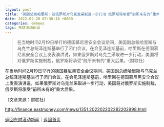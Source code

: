 ```yaml
---
layout: post
title: "美副总统哈里斯：若俄罗斯对乌克兰采取进一步行动 俄罗斯将承受“前所未有的”重大后果"
date: 2022-02-20 07:30:18 +0800
categories: emnews
tags: 东财滚动新闻
---
```

> 在当地时间2月19日举行的德国慕尼黑安全会议期间，美国副总统哈里斯与乌克兰总统泽连斯基举行了闭门会议。在会见泽连斯基前，哈里斯在德国慕尼黑安全会议上发表演讲说，如果俄罗斯对乌克兰采取进一步行动，美国将对俄罗斯实施制裁，俄罗斯将承受“前所未有的”重大后果。（财联社）

<p>在当地时间2月19日举行的德国慕尼黑安全会议期间，美国副总统哈里斯与乌克兰总统泽连斯基举行了闭门会议。在会见泽连斯基前，哈里斯在德国慕尼黑安全会议上发表演讲说，如果俄罗斯对乌克兰采取进一步行动，美国将对俄罗斯实施制裁，俄罗斯将承受“前所未有的”重大后果。</p><p class="em_media">（文章来源：财联社）</p>

<http://finance.eastmoney.com/news/1351,202202202282202998.html>

[返回东财滚动新闻](//finews.withounder.com/emnews/)｜[返回首页](//finews.withounder.com/)